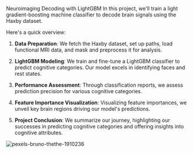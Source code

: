 Neuroimaging Decoding with LightGBM
In this project, we'll train a light gradient-boosting machine classifier to decode brain signals using the Haxby dataset.


Here's a quick overview:

1. **Data Preparation**: We fetch the Haxby dataset, set up paths, load functional MRI data, and mask and preprocess it for analysis.

2. **LightGBM Modeling**: We train and fine-tune a LightGBM classifier to predict cognitive categories. Our model excels in identifying faces and rest states.

3. **Performance Assessment**: Through classification reports, we assess prediction precision for various cognitive categories.

4. **Feature Importance Visualization**: Visualizing feature importances, we unveil key brain regions driving our model's predictions.

5. **Project Conclusion**: We summarize our journey, highlighting our successes in predicting cognitive categories and offering insights into cognitive attributes.


![pexels-bruno-thethe-1910236](https://github.com/lacomaofficial/Neural-Decoding-LightGBM-Classifier/assets/132283879/9c99d522-cdf0-4cf4-9fe2-df186dc3564e)
